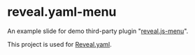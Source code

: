 # reveal.yaml-menu

An example slide for demo third-party plugin "[reveal.js-menu](https://github.com/denehyg/reveal.js-menu)".

This project is used for [Reveal.yaml](https://github.com/KmolYuan/reveal-yaml-rs).
